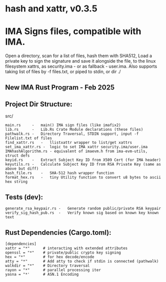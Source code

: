 # hash and xattr, v0.3.5
# IMA Signs files, compatible with IMA.
Open a directory, scan for a list of files, hash them with SHA512, 
Load a private key to sign the signature and save it alongside the file,
to the linux filesystem xattrs, as security.ima - or as fallback - user.ima.
Also supports taking list of files by -f files.txt, or piped to stdin, or dir ./

## New IMA Rust Program - Feb 2025

## Project Dir Structure:
src/
```
main.rs		-	main() IMA sign files (like imafix2)
lib.rs		-   Lib.Rs Crate Module declarations (these files)
pathwalk.rs	-	Directory Traversal, STDIN support, input -f Filelist.txt of files
find_xattr.rs	-	llistxattr wrapper to list/get xattrs
set_ima_xattr.rs - 	logic to set IMA xattr security.ima/user.ima
IMAhashAlgorithm.rs - equivalent of imaevm.h from ima-evm-utils, struct defs
keyid.rs	-	Extract Subject Key ID from X509 Cert (for IMA header)
keyutils.rs	-	Calculate Subject Key ID from RSA Private Key (same as above but diff)
hash_file.rs	-	SHA-512 hash wrapper function
format_hex.rs	-	tiny Utility function to convert u8 bytes to ascii hex string
```
## Tests (dev):
```
generate_rsa_keypair.rs	-	Generate random public/private RSA keypair
verify_sig_hash_pub.rs	-	Verify known sig based on known key known text
```
## Rust Dependencies (Cargo.toml):
```
[dependencies]
xattr = "*"      # interacting with extended attributes
openssl = "*"    # private/public crypto key signing
hex = "*"        # for hex decode/encode
atty = "*"       # Add atty to check if stdin is connected (pathwalk)
walkdir = "*"    # Directory traversal
rayon = "*"      # parallel processing iter
yasna = "*'      # ASN.1 Encoding
```
